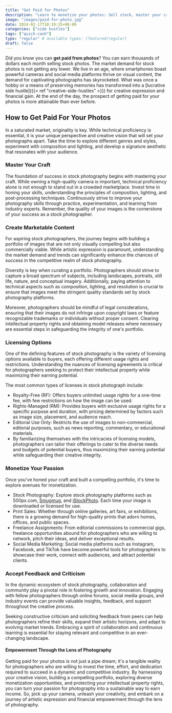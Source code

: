 ```yaml
---
title: "Get Paid for Photos"
description: "Learn to monetize your photos: Sell stock, master your craft, create marketing content, accept feedback, explore licensing options, and more."
image: "images/paid-for-photo.jpg"
date: 2024-02-17T18:19:25+06:00
categories: ["side hustles"]
tags: ["quick-cash"]
type: "regular" # available types: [featured/regular]
draft: false
---
```


Did you know you can **get paid from photos**? You can earn thousands of dollars each month selling stock photos. The market demand for stock photos is not getting any lower. We live in an age, where smartphones boast powerful cameras and social media platforms thrive on visual content, the demand for captivating photographs has skyrocketed. What was once a hobby or a means of preserving memories has transformed into a [lucrative side hustle]({{< ref "creative-side-hustles" >}}) for creative expression and financial gain. At the end of the day, the prospect of getting paid for your photos is more attainable than ever before.

## How to Get Paid For Your Photos

In a saturated market, originality is key. While technical proficiency is essential, it is your unique perspective and creative vision that will set your photographs apart. Take the time to explore different genres and styles, experiment with composition and lighting, and develop a signature aesthetic that resonates with your audience.

### Master Your Craft

The foundation of success in stock photography begins with mastering your craft. While owning a high-quality camera is important, technical proficiency alone is not enough to stand out in a crowded marketplace. Invest time in honing your skills, understanding the principles of composition, lighting, and post-processing techniques. Continuously strive to improve your photography skills through practice, experimentation, and learning from industry experts. Remember, the quality of your images is the cornerstone of your success as a stock photographer.

### Create Marketable Content

For aspiring stock photographers, the journey begins with building a portfolio of images that are not only visually compelling but also commercially viable. While artistic expression is paramount, understanding the market demand and trends can significantly enhance the chances of success in the competitive realm of stock photography.

Diversity is key when curating a portfolio. Photographers should strive to capture a broad spectrum of subjects, including landscapes, portraits, still life, nature, and conceptual imagery. Additionally, paying attention to technical aspects such as composition, lighting, and resolution is crucial to ensure that images meet the stringent quality standards set by stock photography platforms.

Moreover, photographers should be mindful of legal considerations, ensuring that their images do not infringe upon copyright laws or feature recognizable trademarks or individuals without proper consent. Clearing intellectual property rights and obtaining model releases where necessary are essential steps in safeguarding the integrity of one's portfolio.

### Licensing Options

One of the defining features of stock photography is the variety of licensing options available to buyers, each offering different usage rights and restrictions. Understanding the nuances of licensing agreements is critical for photographers seeking to protect their intellectual property while maximizing their earning potential.

The most common types of licenses in stock photograph include:

* Royalty-Free (RF): Offers buyers unlimited usage rights for a one-time fee, with few restrictions on how the image can be used.
* Rights-Managed (RM): Provides buyers with exclusive usage rights for a specific purpose and duration, with pricing determined by factors such as image size, placement, and audience reach.
* Editorial Use Only: Restricts the use of images to non-commercial, editorial purposes, such as news reporting, commentary, or educational materials.
* By familiarizing themselves with the intricacies of licensing models, photographers can tailor their offerings to cater to the diverse needs and budgets of potential buyers, thus maximizing their earning potential while safeguarding their creative integrity.

### Monetize Your Passion

Once you've honed your craft and built a compelling portfolio, it's time to explore avenues for monetization.

* Stock Photography: Explore stock photography platforms such as 500px.com, [Smugmug](https://www.smugmug.com/), and [iStockPhoto](https://www.istockphoto.com/). Each time your image is downloaded or licensed for use.
* Print Sales: Whether through online galleries, art fairs, or exhibitions, there is a growing demand for high-quality prints that adorn homes, offices, and public spaces.
* Freelance Assignments: From editorial commissions to commercial gigs, freelance opportunities abound for photographers who are willing to network, pitch their ideas, and deliver exceptional results.
* Social Media Marketing: Social media platforms such as Instagram, Facebook, and TikTok have become powerful tools for photographers to showcase their work, connect with audiences, and attract potential clients.

### Accept Feedback and Criticism

In the dynamic ecosystem of stock photography, collaboration and community play a pivotal role in fostering growth and innovation. Engaging with fellow photographers through online forums, social media groups, and industry events can provide valuable insights, feedback, and support throughout the creative process.

Seeking constructive criticism and soliciting feedback from peers can help photographers refine their skills, expand their artistic horizons, and adapt to evolving market trends. Embracing a spirit of collaboration and continuous learning is essential for staying relevant and competitive in an ever-changing landscape.

#### Empowerment Through the Lens of Photography

Getting paid for your photos is not just a pipe dream; it's a tangible reality for photographers who are willing to invest the time, effort, and dedication required to succeed in a dynamic and competitive industry. By harnessing your creative vision, building a compelling portfolio, exploring diverse monetization opportunities, and protecting your intellectual property rights, you can turn your passion for photography into a sustainable way to earn income. So, pick up your camera, unleash your creativity, and embark on a journey of artistic expression and financial empowerment through the lens of photography.
